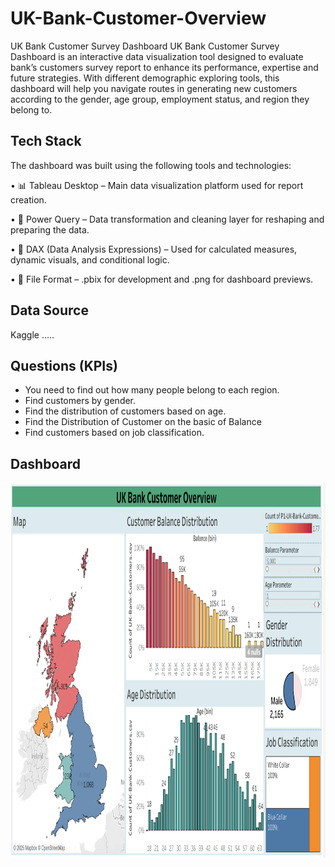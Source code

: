 # UK-Bank-Customer-Overview

UK Bank Customer Survey Dashboard
UK Bank Customer Survey Dashboard is an interactive data visualization tool designed to evaluate bank’s customers survey report to enhance its performance, expertise and future strategies. With different demographic exploring tools, this dashboard will help you navigate routes in generating new customers according to the gender, age group, employment status, and region they belong to. 

## Tech Stack
The dashboard was built using the following tools and technologies:

• 📊 Tableau Desktop – Main data visualization platform used for report creation.

• 📂 Power Query – Data transformation and cleaning layer for reshaping and preparing the data.

• 🧠 DAX (Data Analysis Expressions) – Used for calculated measures, dynamic visuals, and conditional logic.

• 📁 File Format – .pbix for development and .png for dashboard previews.

## Data Source
Kaggle  …..

## Questions (KPIs)
-	 You need to find out how many people belong to each region. 
-	Find customers by gender. 
-	Find the distribution of customers based on age.
-	Find the Distribution of Customer on the basic of Balance
-	Find customers based on job classification.

## Dashboard
<img src="https://github.com/naushadsarwr22/UK-Bank-Customer-Overview/blob/main/UK%20Bank%20Customer%20Dashboard_Tableau.png" width="900" height="600">
